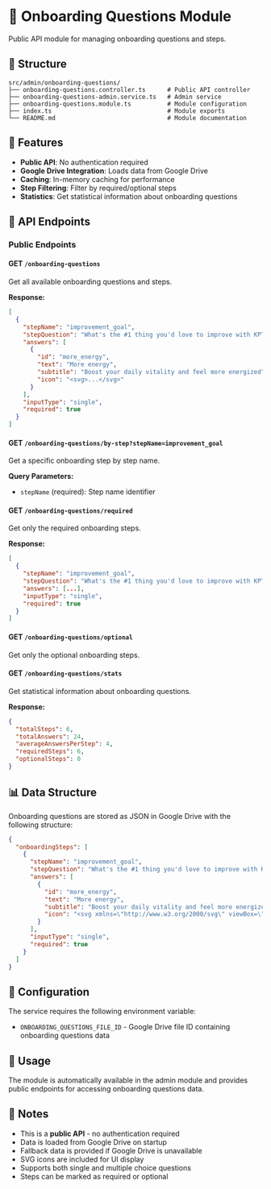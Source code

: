# 🚀 Onboarding Questions Module

Public API module for managing onboarding questions and steps.

## 📁 Structure

```
src/admin/onboarding-questions/
├── onboarding-questions.controller.ts      # Public API controller
├── onboarding-questions-admin.service.ts   # Admin service
├── onboarding-questions.module.ts          # Module configuration
├── index.ts                                # Module exports
└── README.md                               # Module documentation
```

## 🚀 Features

- **Public API**: No authentication required
- **Google Drive Integration**: Loads data from Google Drive
- **Caching**: In-memory caching for performance
- **Step Filtering**: Filter by required/optional steps
- **Statistics**: Get statistical information about onboarding questions

## 🔧 API Endpoints

### Public Endpoints

#### GET `/onboarding-questions`
Get all available onboarding questions and steps.

**Response:**
```json
[
  {
    "stepName": "improvement_goal",
    "stepQuestion": "What's the #1 thing you'd love to improve with KPT?",
    "answers": [
      {
        "id": "more_energy",
        "text": "More energy",
        "subtitle": "Boost your daily vitality and feel more energized",
        "icon": "<svg>...</svg>"
      }
    ],
    "inputType": "single",
    "required": true
  }
]
```

#### GET `/onboarding-questions/by-step?stepName=improvement_goal`
Get a specific onboarding step by step name.

**Query Parameters:**
- `stepName` (required): Step name identifier

#### GET `/onboarding-questions/required`
Get only the required onboarding steps.

**Response:**
```json
[
  {
    "stepName": "improvement_goal",
    "stepQuestion": "What's the #1 thing you'd love to improve with KPT?",
    "answers": [...],
    "inputType": "single",
    "required": true
  }
]
```

#### GET `/onboarding-questions/optional`
Get only the optional onboarding steps.

#### GET `/onboarding-questions/stats`
Get statistical information about onboarding questions.

**Response:**
```json
{
  "totalSteps": 6,
  "totalAnswers": 24,
  "averageAnswersPerStep": 4,
  "requiredSteps": 6,
  "optionalSteps": 0
}
```

## 📊 Data Structure

Onboarding questions are stored as JSON in Google Drive with the following structure:

```json
{
  "onboardingSteps": [
    {
      "stepName": "improvement_goal",
      "stepQuestion": "What's the #1 thing you'd love to improve with KPT?",
      "answers": [
        {
          "id": "more_energy",
          "text": "More energy",
          "subtitle": "Boost your daily vitality and feel more energized",
          "icon": "<svg xmlns=\"http://www.w3.org/2000/svg\" viewBox=\"0 0 24 24\" fill=\"#FFD700\"><path d=\"M7 2v11h3v9l7-12h-4l4-8z\"/></svg>"
        }
      ],
      "inputType": "single",
      "required": true
    }
  ]
}
```

## 🔧 Configuration

The service requires the following environment variable:
- `ONBOARDING_QUESTIONS_FILE_ID` - Google Drive file ID containing onboarding questions data

## 🚀 Usage

The module is automatically available in the admin module and provides public endpoints for accessing onboarding questions data.

## 📝 Notes

- This is a **public API** - no authentication required
- Data is loaded from Google Drive on startup
- Fallback data is provided if Google Drive is unavailable
- SVG icons are included for UI display
- Supports both single and multiple choice questions
- Steps can be marked as required or optional
